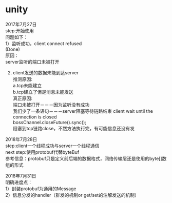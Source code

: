 # unity
2017年7月27日</br>
step:开始使用</br>
问题如下：</br>
1）监听成功，client connect refused  
(Done)</br>
原因：</br>
server监听的端口未被打开</br>

2) client发送的数据未能到达server</br>
推测原因:</br>
a.tcp未能建立</br>
b.tcp建立了但是消息未能发送</br>
真正原因:</br>
端口未被打开－－－因为监听没有成功</br>
我们少了一条语句－－－server阻塞等待链路结束  client wait until the connection is closed</br>
bossChannel.closeFuture().sync();</br>
阻塞到tcp链路close，不然方法执行完，有可能信息还没有发</br>

2018年7月28日</br>
step:client一个线程成功与server一个线程通信</br>
next step:使用protobuf代替byteBuf</br>
参考信息：protobuf只是定义前后端的数据格式，网络传输层还是使用的byte[]数组的形式</br>

2018年7月31日</br>
明确进度点：</br>
1）封装protobuf为通用的Message</br>
2）信息分发的handler（群发的机制or get/set的注解发送的机制）</br>


